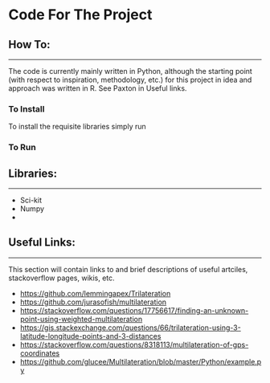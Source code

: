 # Code For The Project 
## How To:
<hr>

The code is currently mainly written in Python, although the starting point (with respect to inspiration, methodology, etc.) for this project in idea and approach was written in R. See Paxton in Useful links.

### To Install
To install the requisite libraries simply run

### To Run

## Libraries:
<hr>

* Sci-kit
* Numpy
* 


## Useful Links:
<hr>
This section will contain links to and brief descriptions of useful artciles, stackoverflow pages, wikis, etc. 

* https://github.com/lemmingapex/Trilateration
* https://github.com/jurasofish/multilateration
* https://stackoverflow.com/questions/17756617/finding-an-unknown-point-using-weighted-multilateration
* https://gis.stackexchange.com/questions/66/trilateration-using-3-latitude-longitude-points-and-3-distances
* https://stackoverflow.com/questions/8318113/multilateration-of-gps-coordinates
* https://github.com/glucee/Multilateration/blob/master/Python/example.py

